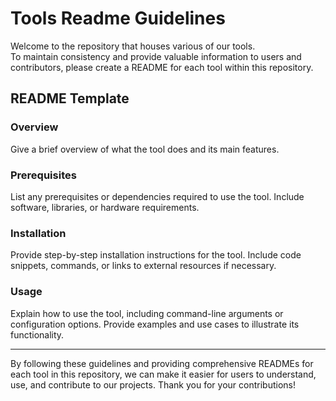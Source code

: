 # Tools Readme Guidelines

Welcome to the repository that houses various of our tools.  
To maintain consistency and provide valuable information to users and contributors, please create a README for each tool within this repository.

## README Template

### Overview

Give a brief overview of what the tool does and its main features.

### Prerequisites

List any prerequisites or dependencies required to use the tool. Include software, libraries, or hardware requirements.

### Installation

Provide step-by-step installation instructions for the tool. Include code snippets, commands, or links to external resources if necessary.

### Usage

Explain how to use the tool, including command-line arguments or configuration options. Provide examples and use cases to illustrate its functionality.

---

By following these guidelines and providing comprehensive READMEs for each tool in this repository, we can make it easier for users to understand, use, and contribute to our projects. Thank you for your contributions!
